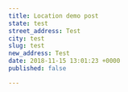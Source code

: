 ```yaml
---
title: Location demo post
state: test
street_address: Test
city: test
slug: test
new_address: Test
date: 2018-11-15 13:01:23 +0000
published: false

---
```

